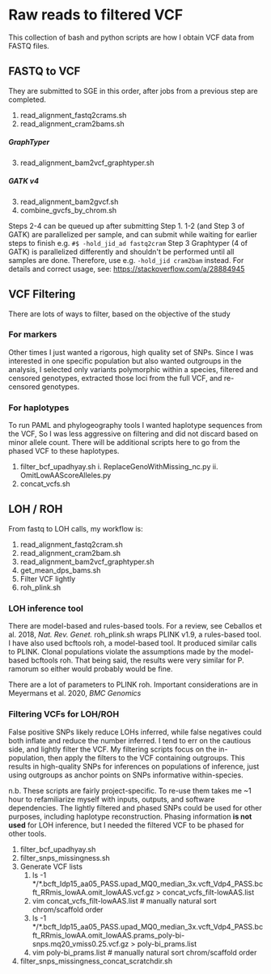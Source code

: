 # Raw reads to filtered VCF
This collection of bash and python scripts are how I obtain VCF data from FASTQ files.

## FASTQ to VCF

They are submitted to SGE in this order,
after jobs from a previous step are completed.

1. read_alignment_fastq2crams.sh
2. read_alignment_cram2bams.sh

##### GraphTyper

3. read_alignment_bam2vcf_graphtyper.sh

##### GATK v4

3. read_alignment_bam2gvcf.sh
4. combine_gvcfs_by_chrom.sh

Steps 2-4 can be queued up after submitting Step 1.
1-2 (and Step 3 of GATK) are parallelized per sample, and can submit while waiting for earlier steps to finish e.g. `#$ -hold_jid_ad fastq2cram`
Step 3 Graphtyper (4 of GATK) is parallelized differently and shouldn't be performed until all samples are done.
Therefore, use e.g. `-hold_jid cram2bam` instead.
For details and correct usage, see: https://stackoverflow.com/a/28884945

## VCF Filtering

There are lots of ways to filter, based on the objective of the study

### For markers

Other times I just wanted a rigorous, high quality set of SNPs.
Since I was interested in one specific population but also wanted outgroups in the analysis,
I selected only variants polymorphic within a species,
filtered and censored genotypes,
extracted those loci from the full VCF,
and re-censored genotypes.


### For haplotypes 

To run PAML and phylogeography tools I wanted haplotype sequences from the VCF,
So I was less aggressive on filtering and did not discard based on minor allele count.
There will be additional scripts here to go from the phased VCF to these haplotypes.

1. filter_bcf_upadhyay.sh
     i. ReplaceGenoWithMissing_nc.py
     ii. OmitLowAAScoreAlleles.py
2. concat_vcfs.sh 

## LOH / ROH

From fastq to LOH calls, my workflow is:

1. read_alignment_fastq2cram.sh
2. read_alignment_cram2bam.sh
3. read_alignment_bam2vcf_graphtyper.sh
4. get_mean_dps_bams.sh
5. Filter VCF lightly
6. roh_plink.sh

### LOH inference tool

There are model-based and rules-based tools.
For a review, see Ceballos et al. 2018, *Nat. Rev. Genet.*
roh_plink.sh wraps PLINK v1.9, a rules-based tool.
I have also used bcftools roh, a model-based tool.
It produced similar calls to PLINK.
Clonal populations violate the assumptions made by the model-based bcftools roh.
That being said, the results were very similar for P. ramorum so either would probably would be fine.

There are a lot of parameters to PLINK roh. Important considerations are in Meyermans et al. 2020, *BMC Genomics*

### Filtering VCFs for LOH/ROH

False positive SNPs likely reduce LOHs inferred, while false negatives could both inflate and reduce the number inferred.
I tend to err on the cautious side, and lightly filter the VCF.
My filtering scripts focus on the in-population, then apply the filters to the VCF containing outgroups.
This results in high-quality SNPs for inferences on populations of inference, just using outgroups as anchor points on SNPs informative within-species.

n.b. These scripts are fairly project-specific.
To re-use them takes me ~1 hour to refamiliarize myself with inputs, outputs, and software dependencies.
The lightly filtered and phased SNPs could be used for other purposes, including haplotype reconstruction.
Phasing information **is not used** for LOH inference, but I needed the filtered VCF to be phased for other tools.

1. filter_bcf_upadhyay.sh
2. filter_snps_missingness.sh
3. Generate VCF lists
	1. ls -1 \*/\*.bcft_Idp15_aa05_PASS.upad_MQ0_median_3x.vcft_Vdp4_PASS.bcft_RRmis_lowAA.omit_lowAAS.vcf.gz > concat_vcfs_filt-lowAAS.list
	2. vim concat_vcfs_filt-lowAAS.list # manually natural sort chrom/scaffold order
	3. ls -1 \*/\*.bcft_Idp15_aa05_PASS.upad_MQ0_median_3x.vcft_Vdp4_PASS.bcft_RRmis_lowAA.omit_lowAAS.prams_poly-bi-snps.mq20_vmiss0.25.vcf.gz  > poly-bi_prams.list
	4. vim poly-bi_prams.list # manually natural sort chrom/scaffold order
4. filter_snps_missingness_concat_scratchdir.sh



